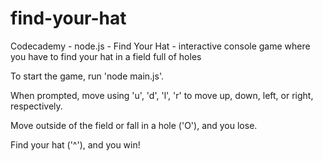 # find-your-hat
Codecademy - node.js - Find Your Hat - interactive console game where you have to find your hat in a field full of holes

To start the game, run 'node main.js'.

When prompted, move using 'u', 'd', 'l', 'r' to move up, down, left, or right, respectively. 

Move outside of the field or fall in a hole ('O'), and you lose.

Find your hat ('^'), and you win!
